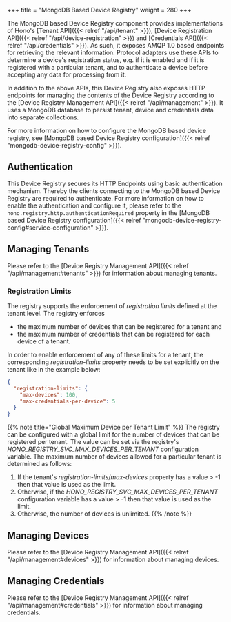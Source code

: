 +++
title = "MongoDB Based Device Registry"
weight = 280
+++

The MongoDB based Device Registry component provides implementations of Hono's [Tenant API]({{< relref "/api/tenant" >}}),
[Device Registration API]({{< relref "/api/device-registration" >}}) and [Credentials API]({{< relref "/api/credentials" >}}).
As such, it exposes AMQP 1.0 based endpoints for retrieving the relevant information. Protocol adapters use these APIs
to determine a device's registration status, e.g. if it is enabled and if it is registered with a particular tenant,
and to authenticate a device before accepting any data for processing from it.

In addition to the above APIs, this Device Registry also exposes HTTP endpoints for managing the contents of the Device
Registry according to the [Device Registry Management API]({{< relref "/api/management" >}}). It uses a MongoDB database
to persist tenant, device and credentials data into separate collections.

For more information on how to configure the MongoDB based device registry, see
[MongoDB based Device Registry configuration]({{< relref "mongodb-device-registry-config" >}}).

## Authentication

This Device Registry secures its HTTP Endpoints using basic authentication mechanism. Thereby the clients connecting
to the MongoDB based Device Registry are required to authenticate. For more information on how to enable the
authentication and configure it, please refer to the `hono.registry.http.authenticationRequired` property in the
[MongoDB based Device Registry configuration]({{< relref "mongodb-device-registry-config#service-configuration" >}}).

## Managing Tenants

Please refer to the [Device Registry Management API]({{< relref "/api/management#tenants" >}}) for information about managing tenants.

### Registration Limits

The registry supports the enforcement of *registration limits* defined at the tenant level. The registry enforces

* the maximum number of devices that can be registered for a tenant and
* the maximum number of credentials that can be registered for each device of a tenant.

In order to enable enforcement of any of these limits for a tenant, the corresponding *registration-limits* property needs to
be set explicitly on the tenant like in the example below:

```json
{
  "registration-limits": {
    "max-devices": 100,
    "max-credentials-per-device": 5
  }
}
```

{{% note title="Global Maximum Device per Tenant Limit" %}}
The registry can be configured with a global limit for the number of devices that can be registered per tenant.
The value can be set via the registry's *HONO_REGISTRY_SVC_MAX_DEVICES_PER_TENANT* configuration variable.
The maximum number of devices allowed for a particular tenant is determined as follows:

1. If the tenant's *registration-limits*/*max-devices* property has a value > -1 then that value is used as the limit.
1. Otherwise, if the *HONO_REGISTRY_SVC_MAX_DEVICES_PER_TENANT* configuration variable has a value > -1 then that value
   is used as the limit.
1. Otherwise, the number of devices is unlimited.
{{% /note %}}

## Managing Devices

Please refer to the [Device Registry Management API]({{< relref "/api/management#devices" >}}) for information about managing devices.

## Managing Credentials

Please refer to the [Device Registry Management API]({{< relref "/api/management#credentials" >}}) for information about managing credentials.
